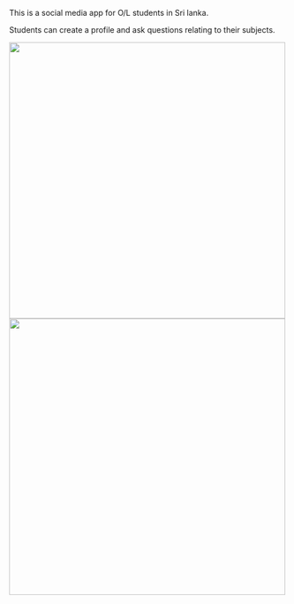 This is a social media app for O/L students in Sri lanka.

Students can create a profile and ask questions relating to their subjects.
<p><img src="https://user-images.githubusercontent.com/76420546/158170395-68ad188e-ab53-4f6e-a9f9-33f9a796ffb7.png" width=500px style={border:1px solid black}>
<img src="https://user-images.githubusercontent.com/76420546/158170416-fc29bd08-ec9e-4df0-ae0d-20a9b83ee4ba.png" width=500px style={border:1px solid black}></p>
